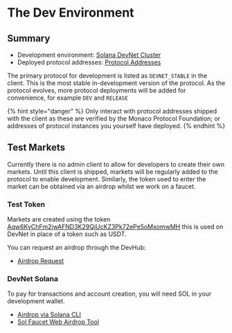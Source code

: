 # The Dev Environment

## Summary

* Development environment: [Solana DevNet Cluster](https://docs.solana.com/clusters#devnet)
* Deployed protocol addresses: [Protocol Addresses](https://github.com/MonacoProtocol/client/blob/main/types/protocol.ts)

The primary protocol for development is listed as `DEVNET_STABLE` in the client. This is the most stable in-development version of the protocol. As the protocol evolves, more protocol deployments will be added for convenience, for example `DEV` and `RELEASE`

{% hint style="danger" %}
Only interact with protocol addresses shipped with the client as these are verified by the Monaco Protocol Foundation; or addresses of protocol instances you yourself have deployed.&#x20;
{% endhint %}

## Test Markets

Currently there is no admin client to allow for developers to create their own markets. Until this client is shipped, markets will be regularly added to the protocol to enable development. Similarly, the token used to enter the market can be obtained via an airdrop whilst we work on a faucet.

### Test Token

Markets are created using the token [Aqw6KyChFm2jwAFND3K29QjUcKZ3Pk72ePe5oMxomwMH](https://solscan.io/token/Aqw6KyChFm2jwAFND3K29QjUcKZ3Pk72ePe5oMxomwMH?cluster=devnet) this is used on DevNet in place of a token such as USDT.&#x20;

You can request an airdrop through the DevHub:

* [Airdrop Request](https://github.com/MonacoProtocol/sdk/discussions/8)

### DevNet Solana

To pay for transactions and account creation, you will need SOL in your development wallet.&#x20;

* [Airdrop via Solana CLI](https://docs.solana.com/cli/usage#airdrop-sollamports)
* [Sol Faucet Web Airdrop Tool](https://solfaucet.com/)
